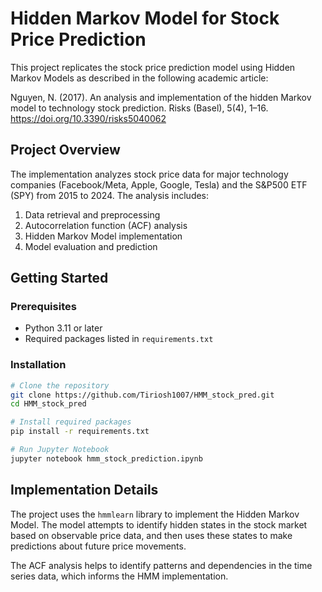 # Hidden Markov Model for Stock Price Prediction

This project replicates the stock price prediction model using Hidden Markov Models as described in the following academic article:

Nguyen, N. (2017). An analysis and implementation of the hidden Markov model to technology stock prediction. Risks (Basel), 5(4), 1–16. https://doi.org/10.3390/risks5040062

## Project Overview

The implementation analyzes stock price data for major technology companies (Facebook/Meta, Apple, Google, Tesla) and the S&P500 ETF (SPY) from 2015 to 2024. The analysis includes:

1. Data retrieval and preprocessing
2. Autocorrelation function (ACF) analysis
3. Hidden Markov Model implementation
4. Model evaluation and prediction

## Getting Started

### Prerequisites
- Python 3.11 or later
- Required packages listed in `requirements.txt`

### Installation

```bash
# Clone the repository
git clone https://github.com/Tiriosh1007/HMM_stock_pred.git
cd HMM_stock_pred

# Install required packages
pip install -r requirements.txt

# Run Jupyter Notebook
jupyter notebook hmm_stock_prediction.ipynb
```

## Implementation Details

The project uses the `hmmlearn` library to implement the Hidden Markov Model. The model attempts to identify hidden states in the stock market based on observable price data, and then uses these states to make predictions about future price movements.

The ACF analysis helps to identify patterns and dependencies in the time series data, which informs the HMM implementation.
